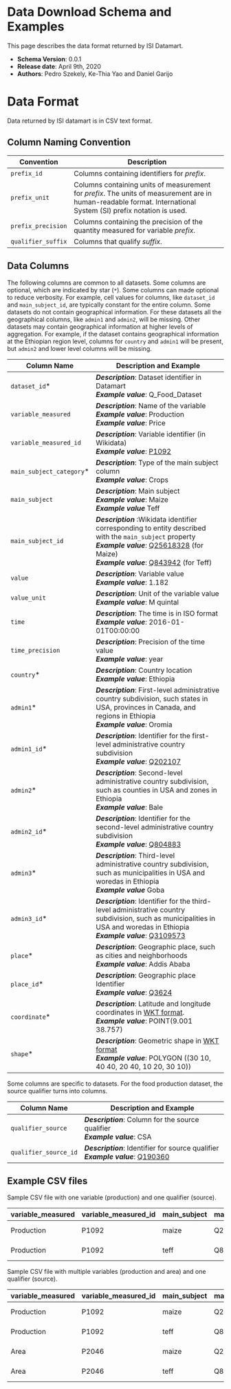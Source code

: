 ﻿# Data Download Schema and Examples

This page describes the data format returned by ISI Datamart.

* **Schema Version**: 0.0.1
* **Release date**: April 9th, 2020
* **Authors**: Pedro Szekely, Ke-Thia Yao and Daniel Garijo

# Data Format
Data returned by ISI datamart is in CSV text format.

## Column Naming Convention

| Convention   | Description                                                |
|--------------|------------------------------------------------------------|
| `prefix_id`   | Columns containing identifiers for *prefix*. |
|`prefix_unit` | Columns containing units of measurement for *prefix*. The units of measurement are in human-readable format. International System (SI) prefix notation is used.|
|`prefix_precision` | Columns containing the precision of the quantity measured for variable *prefix*.|
| `qualifier_suffix` | Columns that qualify *suffix*. |

## Data Columns

The following columns are common to all datasets. Some columns are optional, which are indicated by star (`*`). Some columns can made optional to reduce verbosity. For example, cell values for columns, like `dataset_id` and `main_subject_id`, are typically constant for the entire column. Some datasets do not contain geographical information. For these datasets all the geographical columns, like `admin1` and `admin2`, will be missing. Other datasets may contain geographical information at higher levels of aggregation. For example, if the dataset contains geographical information at the Ethiopian region level, columns for `country` and `admin1` will be present, but `admin2` and lower level columns will be missing.

| Column Name   | Description and Example |
|---------------|-------------------------|
| `dataset_id`* | __*Description*__: Dataset identifier in Datamart  <br/>__*Example value*__: Q_Food_Dataset|
| `variable_measured`  | __*Description*__: Name of the variable <br/>__*Example value*__: Production <br/>__*Example value*__: Price|
| `variable_measured_id` | __*Description*__: Variable identifier (in Wikidata)  <br/>__*Example value*__: [P1092](https://www.wikidata.org/wiki/Property:P1092)|   
| `main_subject_category`* | __*Description*__: Type of the main subject column  <br/>__*Example value*__: Crops|
| `main_subject` | __*Description*__: Main subject  <br/>__*Example value*__: Maize <br/>__*Example value*__ Teff|
| `main_subject_id`  | __*Description*__ :Wikidata identifier corresponding to entity described with the `main_subject` property<br/>__*Example value*__: [Q25618328](https://www.wikidata.org/wiki/Q25618328) (for Maize) <br/>__*Example value*__: [Q843942](https://www.wikidata.org/wiki/Q843942) (for Teff) |
| `value` | __*Description*__: Variable value  <br/>__*Example value*__: 1.182 |
| `value_unit` | __*Description*__: Unit of the variable value  <br/>__*Example value*__: M quintal|
| `time` | __*Description*__: The time is in ISO format <br/>__*Example value*__: 2016-01-01T00:00:00 |
| `time_precision` | __*Description*__: Precision of the time value  <br/>__*Example value*__: year|
| `country`* | __*Description*__: Country location  <br/>__*Example value*__: Ethiopia |
| `admin1`* | __*Description*__: First-level administrative country subdivision, such states in USA, provinces in Canada, and regions in Ethiopia  <br/>__*Example value*__: Oromia|
| `admin1_id`* | __*Description*__: Identifier for the first-level administrative country subdivision  <br/>__*Example value*__: [Q202107](https://www.wikidata.org/wiki/Q202107)|
| `admin2`* | __*Description*__: Second-level administrative country subdivision, such as counties in USA and zones in Ethiopia <br/>__*Example value*__: Bale|
| `admin2_id`* | __*Description*__: Identifier for the second-level administrative country subdivision   <br/>__*Example value*__: [Q804883](https://www.wikidata.org/wiki/Q804883) |
| `admin3`* | __*Description*__:  Third-level administrative country subdivision, such as municipalities in USA and woredas in Ethiopia <br/>__*Example value*__ Goba |
| `admin3_id`* | __*Description*__: Identifier for the third-level administrative country subdivision, such as municipalities in USA and woredas in Ethiopia  <br/>__*Example value*__: [Q3109573](https://www.wikidata.org/wiki/Q3109573)|
| `place`* | __*Description*__: Geographic place, such as cities and neighborhoods  <br/>__*Example value*__: Addis Ababa|
| `place_id`* | __*Description*__:  Geographic place Identifier <br/>__*Example value*__: [Q3624](https://www.wikidata.org/wiki/Q3624) |
| `coordinate`* | __*Description*__: Latitude and longitude coordinates in [WKT format](https://en.wikipedia.org/wiki/Well-known_text_representation_of_geometry).  <br/>__*Example value*__: POINT(9.001 38.757)|
| `shape`* | __*Description*__: Geometric shape in [WKT format](https://en.wikipedia.org/wiki/Well-known_text_representation_of_geometry)  <br/>__*Example value*__: POLYGON ((30 10, 40 40, 20 40, 10 20, 30 10)) |


Some columns are specific to datasets. For the food production dataset, the source qualifier turns into columns.

| Column Name   | Description and Example |
|---------------|-------------------------|
| `qualifier_source` | __*Description*__: Column for the source qualifier  <br/>__*Example value*__: CSA |
| `qualifier_source_id` | __*Description*__: Identifier for source qualifier  <br/>__*Example value*__: [Q190360](https://www.wikidata.org/wiki/Q190360) |

## Example CSV files

Sample CSV file with one variable (production) and one qualifier (source).

| variable_measured   | variable_measured_id | main_subject | main_subject_id | value | value_unit | time | time_precision | country | admin1 | admin1_id | qualifier_source | qualifier_source_id |
|------------|-------------|---------|------------|-------|------------|------|----------------|---------|--------|-----------|--------|-----------|
| Production | P1092       | maize   | Q25618328  | 1.182 | M quintal  | 2016-01-01T00:00:00 | year | Ethiopia | Oromia | Q202107 | CSA | Q190360 |
| Production | P1092       | teff    | Q843942    | 2.345 | M quintal  | 2016-01-01T00:00:00 | year | Ethiopia | Oromia | Q202107 | CSA | Q190360 |

Sample CSV file with multiple variables (production and area) and one qualifier (source).

| variable_measured   | variable_measured_id | main_subject | main_subject_id | value | value_unit | time | time_precision | country | admin1 | admin1_id | qualifier_source | qualifier_source_id |
|------------|-------------|---------|------------|-------|------------|------|----------------|---------|--------|-----------|--------|-----------|
| Production | P1092       | maize   | Q25618328  | 1.182 | M quintal  | 2016-01-01T00:00:00 | year | Ethiopia | Oromia | Q202107 | CSA | Q190360 |
| Production | P1092       | teff    | Q843942    | 2.345 | M quintal  | 2016-01-01T00:00:00 | year | Ethiopia | Oromia | Q202107 | CSA | Q190360 |
| Area | P2046 | maize   | Q25618328  | 1000 | Hectare  | 2016-01-01T00:00:00 | year | Ethiopia | Oromia | Q202107 | CSA | Q190360 |
| Area | P2046 | teff    | Q843942    | 2000 | Hectare  | 2016-01-01T00:00:00 | year | Ethiopia | Oromia | Q202107 | CSA | Q190360 |





